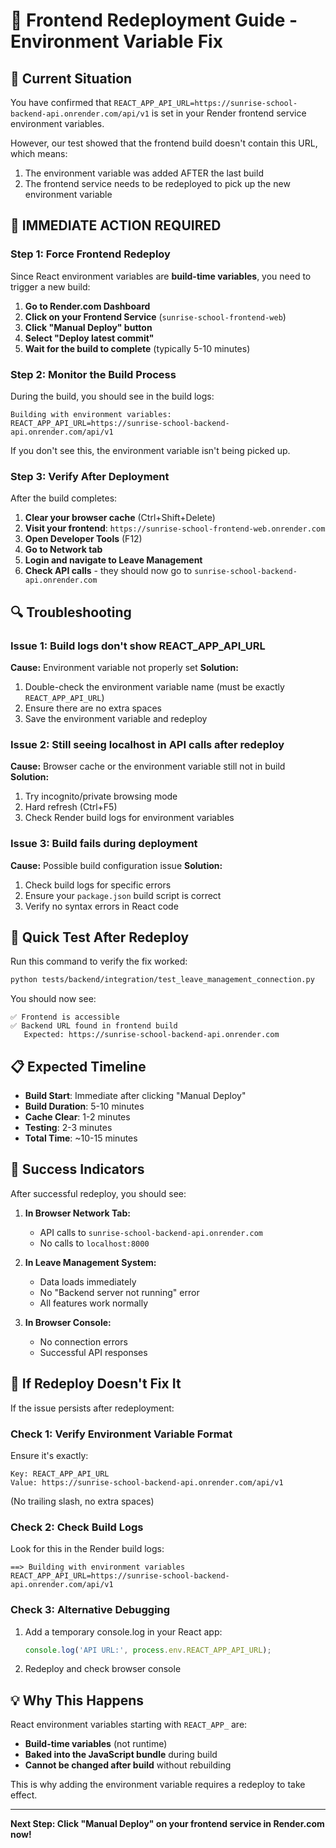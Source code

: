 # 🔄 Frontend Redeployment Guide - Environment Variable Fix

## 🎯 Current Situation
You have confirmed that `REACT_APP_API_URL=https://sunrise-school-backend-api.onrender.com/api/v1` is set in your Render frontend service environment variables.

However, our test showed that the frontend build doesn't contain this URL, which means:
1. The environment variable was added AFTER the last build
2. The frontend service needs to be redeployed to pick up the new environment variable

## 🚨 IMMEDIATE ACTION REQUIRED

### Step 1: Force Frontend Redeploy
Since React environment variables are **build-time variables**, you need to trigger a new build:

1. **Go to Render.com Dashboard**
2. **Click on your Frontend Service** (`sunrise-school-frontend-web`)
3. **Click "Manual Deploy" button**
4. **Select "Deploy latest commit"**
5. **Wait for the build to complete** (typically 5-10 minutes)

### Step 2: Monitor the Build Process
During the build, you should see in the build logs:
```
Building with environment variables:
REACT_APP_API_URL=https://sunrise-school-backend-api.onrender.com/api/v1
```

If you don't see this, the environment variable isn't being picked up.

### Step 3: Verify After Deployment
After the build completes:

1. **Clear your browser cache** (Ctrl+Shift+Delete)
2. **Visit your frontend**: `https://sunrise-school-frontend-web.onrender.com`
3. **Open Developer Tools** (F12)
4. **Go to Network tab**
5. **Login and navigate to Leave Management**
6. **Check API calls** - they should now go to `sunrise-school-backend-api.onrender.com`

## 🔍 Troubleshooting

### Issue 1: Build logs don't show REACT_APP_API_URL
**Cause:** Environment variable not properly set
**Solution:**
1. Double-check the environment variable name (must be exactly `REACT_APP_API_URL`)
2. Ensure there are no extra spaces
3. Save the environment variable and redeploy

### Issue 2: Still seeing localhost in API calls after redeploy
**Cause:** Browser cache or the environment variable still not in build
**Solution:**
1. Try incognito/private browsing mode
2. Hard refresh (Ctrl+F5)
3. Check Render build logs for environment variables

### Issue 3: Build fails during deployment
**Cause:** Possible build configuration issue
**Solution:**
1. Check build logs for specific errors
2. Ensure your `package.json` build script is correct
3. Verify no syntax errors in React code

## 🧪 Quick Test After Redeploy

Run this command to verify the fix worked:

```bash
python tests/backend/integration/test_leave_management_connection.py
```

You should now see:
```
✅ Frontend is accessible
✅ Backend URL found in frontend build
   Expected: https://sunrise-school-backend-api.onrender.com
```

## 📋 Expected Timeline

- **Build Start**: Immediate after clicking "Manual Deploy"
- **Build Duration**: 5-10 minutes
- **Cache Clear**: 1-2 minutes
- **Testing**: 2-3 minutes
- **Total Time**: ~10-15 minutes

## 🎉 Success Indicators

After successful redeploy, you should see:

1. **In Browser Network Tab:**
   - API calls to `sunrise-school-backend-api.onrender.com`
   - No calls to `localhost:8000`

2. **In Leave Management System:**
   - Data loads immediately
   - No "Backend server not running" error
   - All features work normally

3. **In Browser Console:**
   - No connection errors
   - Successful API responses

## 🚨 If Redeploy Doesn't Fix It

If the issue persists after redeployment:

### Check 1: Verify Environment Variable Format
Ensure it's exactly:
```
Key: REACT_APP_API_URL
Value: https://sunrise-school-backend-api.onrender.com/api/v1
```
(No trailing slash, no extra spaces)

### Check 2: Check Build Logs
Look for this in the Render build logs:
```
==> Building with environment variables
REACT_APP_API_URL=https://sunrise-school-backend-api.onrender.com/api/v1
```

### Check 3: Alternative Debugging
1. Add a temporary console.log in your React app:
   ```javascript
   console.log('API URL:', process.env.REACT_APP_API_URL);
   ```
2. Redeploy and check browser console

## 💡 Why This Happens

React environment variables starting with `REACT_APP_` are:
- **Build-time variables** (not runtime)
- **Baked into the JavaScript bundle** during build
- **Cannot be changed after build** without rebuilding

This is why adding the environment variable requires a redeploy to take effect.

---

**Next Step: Click "Manual Deploy" on your frontend service in Render.com now!**
